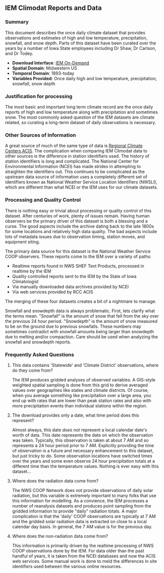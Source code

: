## <a name="climodat"></a> IEM Climodat Reports and Data

### Summary

This document describes the once daily climate dataset that provides observations and estimates of high and low temperature, precipitation, snowfall, and snow depth.  Parts of this dataset have been curated over the years by a number of Iowa State employees including Dr Shaw, Dr Carlson, and Dr Todey.

* __Download Interface__: [IEM On-Demand](https://mesonet.agron.iastate.edu/request/coop/fe.phtml)
* __Spatial Domain__: Midwestern US
* __Temporal Domain__: 1893-today
* __Variables Provided__: Once daily high and low temperature, precipitation, snowfall, snow depth

### Justification for processing

The most basic and important long term climate record are the once daily reports of high and low temperature along with precipitation and sometimes snow.  The most commonly asked question of the IEM datasets are climate related, so curating a long-term dataset of daily observations is necessary.

### Other Sources of Information

A great source of much of the same type of data is [Regional Climate Centers ACIS](http://www.rcc-acis.org/).  The complication when comparing IEM Climodat data to other sources is the difference in station identifiers used.  The history of station identifiers is long and complicated.  The National Center for Environmental Information (NCEI) has made strides in attempting to straighten the identifiers out.  This continues to be complicated as the upstream data source of information uses a completely different set of identifiers known as National Weather Service Location Identifiers (NWSLI), which are different than what NCEI or the IEM uses for our climate datasets.

### Processing and Quality Control

There is nothing easy or trivial about processing or quality control of this dataset. After centuries of work, plenty of issues remain.  Having human observers be the primary driver of this dataset is both a blessing and a curse.  The good aspects include the archive dating back to the late 1800s for some locations and relatively high data quality.  The bad aspects include lots of metadata issues due to observation timing, station moves, and equipment siting.

The primary data source for this dataset is the National Weather Service COOP observers.  These reports come to the IEM over a variety of paths:

- Realtime reports found in NWS SHEF Text Products, processed in realtime by the IEM
- Quality controlled reports sent to the IEM by the State of Iowa Climatologist
- Via manually downloaded data archives provided by NCEI
- Via web services provided by RCC ACIS

The merging of these four datasets creates a bit of a nightmare to manage.

Snowfall and snowdepth data is always problematic.  First, lets clarify what the terms mean.  "Snowfall" is the amount of snow that fell from the sky over the previous 24 hour period.  "Snowdepth" is the amount of snow measured to be on the ground due to previous snowfalls.  These numbers may sometimes contradict with snowfall amounts being larger than snowdepth due to melting and/or compaction.  Care should be used when analyzing the snowfall and snowdepth reports.

### <a name="faq"></a> Frequently Asked Questions

1. This data contains 'Statewide' and 'Climate District' observations, where do they come from?

    The IEM produces gridded analyses of observed variables.  A GIS-style weighted spatial sampling is done from this grid to derive averaged values over geographies like states and climate districts.  Of course, when you average something like precipitation over a large area, you end up with rates that are lower than peak station rates and also with more precipitation events than individual stations within the region.

1. The download provides only a date, what time period does this represent?

    Almost always, this date *does not* represent a local calendar date's worth of data.  This date represents the date on which the observation was taken.  Typically, this observation is taken at about 7 AM and so represents a 24 hour period prior to 7 AM.  Explicitly providing the time of observation is a future and necessary enhancement to this dataset, but just tricky to do.  Some observation locations have switched times over the years and some even observe 24 hour precipitation totals at a different time than the temperature values.  Nothing is ever easy with this dataset...

1. Where does the radiation data come from?

    The NWS COOP Network does not provide observations of daily solar radiation, but this variable is extremely important to many folks that use this information for modelling.  As a convience, the IEM processes a number of reanalysis datasets and produces point sampling from the gridded information to provide "daily" radiation totals.  A major complication is that the 'daily' COOP observations are typically at 7 AM and the gridded solar radiation data is extracted on close to a local calendar day basis.  In general, the 7 AM value is for the previous day.

1. Where does the non-radiation data come from?

    This information is primarily driven by the realtime processing of NWS COOP observations done by the IEM.  For data older than the past handful of years, it is taken from the NCEI databases and now the ACIS web services.  Some manual work is done to meld the differences in site identifiers used between the various online resources.

